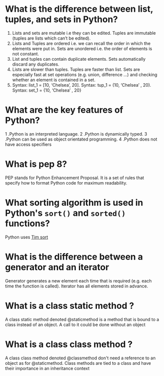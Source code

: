 # What is the difference between list, tuples, and sets in Python?
 1. Lists and sets are mutable i.e they can be edited. Tuples are immutable (tuples are lists which can’t be edited).
 2. Lists and Tuples are ordered i.e. we can recall the order in which the elements were put in. Sets are unordered i.e. the order of elements is not constant. 
 3. List and tuples can contain duplicate elements. Sets automatically discard any duplicates.
 4. Lists are slower than tuples. Tuples are faster than list. Sets are especially fast at set operations (e.g. union, difference ...) and checking whether an element is contained in a set.
 5. Syntax: list_1 = [10, ‘Chelsea’, 20]. Syntax: tup_1 = (10, ‘Chelsea’ , 20). Syntax: set_1 = {10, ‘Chelsea’ , 20}

# What are the key features of Python?
1 .Python is an interpreted language. 
2 .Python is dynamically typed.
3 .Python can be used as object orientated programming.
4 .Python does not have access specifiers 

# What is pep 8?
PEP stands for Python Enhancement Proposal. It is a set of rules that specify how to format Python code for maximum readability.

# What sorting algorithm is used in Python's `sort()` and `sorted()` functions?
Python uses [Tim sort](https://en.wikipedia.org/wiki/Timsort)

# What is the difference between a generator and an iterator
Generator generates a new element each time that is required (e.g. each time the function is called). Iterator has all elements stored in advance. 

# What is a class static method ?
A class static method denoted @staticmethod is a method that is bound to a class instead of an object. A call to it could be done without an object

# What is a class class method ?
A class class method denoted @classmethod don't need a reference to an object as for @staticmethod. Class methods are tied to a class and have their importance in an inheritance context

